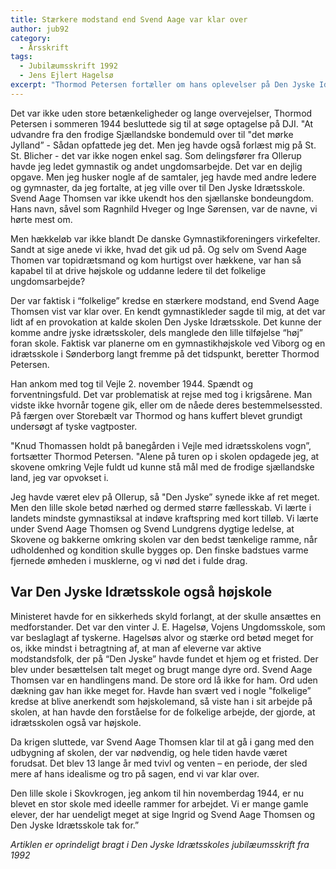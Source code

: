 ```yaml
---
title: Stærkere modstand end Svend Aage var klar over
author: jub92
category:
  - Årsskrift
tags:
  - Jubilæumsskrift 1992
  - Jens Ejlert Hagelsø
excerpt: "Thormod Petersen fortæller om hans oplevelser på Den Jyske Idrætsskole i de allerførste år af skolens eksistens."
---
```


Det var ikke uden store betænkeligheder og lange overvejelser, Thormod Petersen i sommeren 1944 besluttede sig til at søge optagelse på DJI. "At udvandre fra den frodige Sjællandske bondemuld over til "det mørke Jylland” - Sådan opfattede jeg det. Men jeg havde også forlæst mig på St. St. Blicher - det var ikke nogen enkel sag. Som delingsfører fra Ollerup havde jeg ledet gymnastik og andet ungdomsarbejde. Det var en dejlig opgave. Men jeg husker nogle af de samtaler, jeg havde med andre ledere og gymnaster, da jeg fortalte, at jeg ville over til Den Jyske Idrætsskole. Svend Aage Thomsen var ikke ukendt hos den sjællanske bondeungdom. Hans navn, såvel som Ragnhild Hveger og Inge Sørensen, var de navne, vi hørte mest om.

Men hækkeløb var ikke blandt De danske Gymnastikforeningers virkefelter. Sandt at sige anede vi ikke, hvad det gik ud på. Og selv om Svend Aage Thomen var topidrætsmand og kom hurtigst over hækkene, var han så kapabel til at drive højskole og uddanne ledere til det folkelige ungdomsarbejde?

Der var faktisk i “folkelige” kredse en stærkere modstand, end Svend Aage Thomsen vist var klar over. En kendt gymnastikleder sagde til mig, at det var lidt af en provokation at kalde skolen Den Jyske Idrætsskole. Det kunne der komme andre jyske idrætsskoler, dels manglede den lille tilføjelse “høj” foran skole. Faktisk var planerne om en gymnastikhøjskole ved Viborg og en idrætsskole i Sønderborg langt fremme på det tidspunkt, beretter Thormod Petersen.

Han ankom med tog til Vejle 2. november 1944. Spændt og forventningsfuld. Det var problematisk at rejse med tog i krigsårene. Man vidste ikke hvornår togene gik, eller om de nåede deres bestemmelsessted. På færgen over Storebælt var Thormod og hans kuffert blevet grundigt undersøgt af tyske vagtposter.

"Knud Thomassen holdt på banegården i Vejle med idrætsskolens vogn”, fortsætter Thormod Petersen. "Alene på turen op i skolen opdagede jeg, at skovene omkring Vejle fuldt ud kunne stå mål med de frodige sjællandske land, jeg var opvokset i.

Jeg havde været elev på Ollerup, så "Den Jyske” synede ikke af ret meget. Men den lille skole betød nærhed og dermed større fællesskab. Vi lærte i landets mindste gymnastiksal at indøve kraftspring med kort tilløb. Vi lærte under Svend Aage Thomsen og Svend Lundgrens dygtige ledelse, at Skovene og bakkerne omkring skolen var den bedst tænkelige ramme, når udholdenhed og kondition skulle bygges op. Den finske badstues varme fjernede ømheden i musklerne, og vi nød det i fulde drag.

## Var Den Jyske Idrætsskole også højskole

Ministeret havde for en sikkerheds skyld forlangt, at der skulle ansættes en medforstander. Det var den vinter J. E. Hagelsø, Vojens Ungdomsskole, som var beslaglagt af tyskerne. Hagelsøs alvor og stærke ord betød meget for os, ikke mindst i betragtning af, at man af eleverne var aktive modstandsfolk, der på “Den Jyske” havde fundet et hjem og et fristed. Der blev under besættelsen talt meget og brugt mange dyre ord. Svend Aage Thomsen var en handlingens mand. De store ord lå ikke for ham. Ord uden dækning gav han ikke meget for. Havde han svært ved i nogle "folkelige” kredse at blive anerkendt som højskolemand, så viste han i sit arbejde på skolen, at han havde den forståelse for de folkelige arbejde, der gjorde, at idrætsskolen også var højskole.

Da krigen sluttede, var Svend Aage Thomsen klar til at gå i gang med den udbygning af skolen, der var nødvendig, og hele tiden havde været forudsat. Det blev 13 lange år med tvivl og venten – en periode, der sled mere af hans  idealisme og tro på sagen, end vi var klar over. 

Den lille skole i Skovkrogen, jeg ankom til hin novemberdag 1944, er nu blevet en stor skole med ideelle rammer for arbejdet. Vi er mange gamle elever, der har uendeligt meget at sige Ingrid og Svend Aage Thomsen og Den Jyske Idrætsskole tak for.”
 
_Artiklen er oprindeligt bragt i Den Jyske Idrætsskoles jubilæumsskrift fra 1992_
